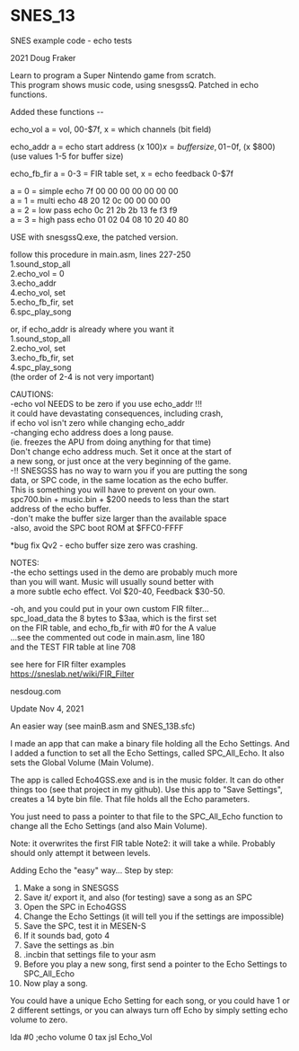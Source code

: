 # SNES_13  
SNES example code - echo tests  
  
2021 Doug Fraker  
  
Learn to program a Super Nintendo game from scratch.  
This program shows music code, using snesgssQ. Patched in echo functions.  
  
Added these functions --  
  
echo_vol	a = vol, 00-$7f, x = which channels (bit field)  
  
echo_addr	a = echo start address (x $100)   
			x = buffer size, 01-$0f, (x $800)  
			(use values 1-5 for buffer size)  
  
echo_fb_fir  a = 0-3 = FIR table set, x = echo feedback 0-$7f  
  
a = 0 = simple echo    7f 00 00 00  00 00 00 00  
a = 1 = multi echo     48 20 12 0c  00 00 00 00  
a = 2 = low pass echo  0c 21 2b 2b  13 fe f3 f9  
a = 3 = high pass echo 01 02 04 08  10 20 40 80  
  
  
  
USE with snesgssQ.exe, the patched version.  
  
follow this procedure in main.asm, lines 227-250  
 1.sound_stop_all  
 2.echo_vol = 0  
 3.echo_addr  
 4.echo_vol, set  
 5.echo_fb_fir, set  
 6.spc_play_song  
   
or, if echo_addr is already where you want it  
 1.sound_stop_all  
 2.echo_vol, set  
 3.echo_fb_fir, set  
 4.spc_play_song  
 (the order of 2-4 is not very important)  
  
  
CAUTIONS:  
-echo vol NEEDS to be zero if you use echo_addr !!!  
 it could have devastating consequences, including crash,  
 if echo vol isn't zero while changing echo_addr  
-changing echo address does a long pause.  
 (ie. freezes the APU from doing anything for that time)  
 Don't change echo address much. Set it once at the start of  
 a new song, or just once at the very beginning of the game.   
-!! SNESGSS has no way to warn you if you are putting the song  
 data, or SPC code, in the same location as the echo buffer.   
 This is something you will have to prevent on your own.   
 spc700.bin + music.bin + $200 needs to less than the start   
 address of the echo buffer.  
-don't make the buffer size larger than the available space  
-also, avoid the SPC boot ROM at $FFC0-FFFF  

*bug fix Qv2 - echo buffer size zero was crashing.
   
NOTES:  
-the echo settings used in the demo are probably much more  
 than you will want. Music will usually sound better with  
 a more subtle echo effect. Vol $20-40, Feedback $30-50.  
   
-oh, and you could put in your own custom FIR filter...  
 spc_load_data the 8 bytes to $3aa, which is the first set  
 on the FIR table, and echo_fb_fir with #0 for the A value  
 ...see the commented out code in main.asm, line 180  
 and the TEST FIR table at line 708  
   
see here for FIR filter examples  
https://sneslab.net/wiki/FIR_Filter   
  
nesdoug.com  
  
  
  
  
Update Nov 4, 2021

An easier way (see mainB.asm and SNES_13B.sfc)

I made an app that can make a binary file holding all
the Echo Settings. And I added a function to set
all the Echo Settings, called SPC_All_Echo. It also 
sets the Global Volume (Main Volume).

The app is called Echo4GSS.exe and is in the
music folder. It can do other things too
(see that project in my github). Use this app
to "Save Settings", creates a 14 byte bin file.
That file holds all the Echo parameters.

You just need to pass a pointer to that file
to the SPC_All_Echo function to change all
the Echo Settings (and also Main Volume).

Note: it overwrites the first FIR table
Note2: it will take a while. Probably should
       only attempt it between levels.

Adding Echo the "easy" way...
Step by step:
1. Make a song in SNESGSS
2. Save it/ export it, and also (for testing)
   save a song as an SPC
3. Open the SPC in Echo4GSS
4. Change the Echo Settings
(it will tell you if the settings are impossible)
5. Save the SPC, test it in MESEN-S
6. If it sounds bad, goto 4
7. Save the settings as .bin
8. .incbin that settings file to your asm
9. Before you play a new song, first send a
   pointer to the Echo Settings to SPC_All_Echo
10. Now play a song.

You could have a unique Echo Setting for each
song, or you could have 1 or 2 different settings,
or you can always turn off Echo by simply
setting echo volume to zero.

lda #0 ;echo volume 0
tax
jsl Echo_Vol



